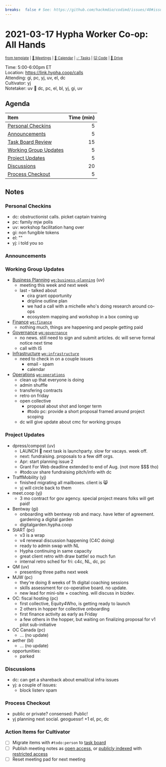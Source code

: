 ```yaml
---
breaks:  false # See: https://github.com/hackmdio/codimd/issues/40#issuecomment-172927690
---
```

# 2021-03-17 Hypha Worker Co-op: All Hands

<sup>[from template][template] | [:notebook: Meetings][meetings] | [:date: Calendar][calendar] | [:white_check_mark: Tasks][tasks] | [:cat: Code][gh] | [:open_file_folder: Drive][drive]</sup>

Time:       5:00-6:00pm ET  
Location:   https://link.hypha.coop/calls  
Attending:  gi, pc, yj, uv, el, dc  
Cultivator: yj  
Notetaker:  uv :raising_hand: dc, pc, el, bl, yj, gi, uv

## Agenda

| Item                                            | Time (min) |
|:------------------------------------------------|-----------:|
| [Personal Checkins](#Personal-Checkins)         |          5 |
| [Announcements](#Announcements)                 |          5 |
| [Task Board Review](#Task-Board-Review)         |         15 |
| [Working Group Updates](#Working-Group-Updates) |          5 |
| [Project Updates](#Project-Updates)             |          5 |
| [Discussions](#Discussions)                     |         20 |
| [Process Checkout](#Process-Checkout)           |          5 |

## Notes

### Personal Checkins

- dc: obstructionist calls. picket captain training
- pc: family mjw polis
- uv: workshop facilitation hang over
- gi: non fungible tokens
- el: ""
- yj: i told you so

### Announcements

### Working Group Updates

- [Business Planning][biz-wg] [`wg:business-planning`][l-biz] (uv)
    - meeting this week and next week
    - last - talked about
        - cira grant opportunity
        - dripline outline plan
        - we had a call with a michelle who's doing research around co-ops
        - ecosystem mapping and workshop in a box coming up
- [Finance][fin-wg] [`wg:finance`][l-fin]
    - nothing much, things are happening and people getting paid
- [Governance][gov-wg] [`wg:governance`][l-gov]
    - no news. still need to sign and submit articles. dc will serve formal notice next time
    - call with IS
- [Infrastructure][inf-wg] [`wg:infrastructure`][l-inf]
    - need to check in on a couple issues
        - email - spam
        - calendar
- [Operations][ops-wg] [`wg:operations`][l-ops]
    - clean up that everyone is doing
    - admin shuffle
    - transfering contracts
    - retro on friday
    - open collective
        - proposal about shot and longer term
        - #todo pc: provide a short proposal framed around project scoping 
    - dc will give update about cmc for working groups

### Project Updates


- dpress/compost (uv) 
    - LAUNCH :tada: next task is launchparty. slow for vacays. week off.
    - next: fundraising. proposals to a few diff orgs.
    - Apr: start planning issue 2
    - Grant For Web deadline extended to end of Aug. (not more $$$ tho)
    - #todo:uv share fundraising pitch/info with dc
- TraffMobility (yj)
    - finished migrating all mailboxes. client is :smile_cat: 
    - yj will circle back to them
- meet.coop (yj)
    - 3 mo contract for gov agency. special project means folks will get paid!
- Bentway (gi)
    - onboarding with bentway rob and macy. have letter of agreement. gardening a digital garden
    - digitalgarden.hypha.coop
- StART (pc)
    - v3 is a wrap
    - v4 renewal discussion happening (C4C doing)
    - ready to admin swap with NL
    - Hypha continuing in same capacity
    - great client retro with draw battle! so much fun
    - internal retro sched for fri: c4c, NL, dc, pc
- QM (uv)
    - presenting three paths next week
- MJW (pc)
    - they're doing 8 weeks of 1h digital coaching sessions
    - skills assessment for co-operative board. no update.
    - new lead for mini-site + coaching. will discuss in bizdev.
- OC: fiscal hosting (pc)
    - first collective, Equity4Who, is getting ready to launch
    - 2 others in hopper for collective onboarding
    - first finance activity as early as Friday
    - a few others in the hopper, but waiting on finalizing proposal for v1 pilot sub-initiative
- OC Canada (pc)
    - ... (no update)
- aether (bl)
    - ... (no update)
- opportunities:
    - parked

### Discussions

- dc: can get a shareback about email/cal infra issues
- yj: a couple of issues:
    - block listerv spam


### Process Checkout

- public or private? consensed: Public!
- yj planning next social. geoguessr! +1 el, pc, dc


### Action Items for Cultivator

- [ ] Migrate items with `#todo:person` to [task board][tasks]
- [ ] Publish meeting notes as [open access][public], or [publicly indexed][index] with [restricted access][private]
- [ ] Reset meeting pad for next meeting

<!-- Links: Important -->
[template]: https://link.hypha.coop/template
[meetings]: https://link.hypha.coop/meetings
[calendar]: https://link.hypha.coop/calendar
[tasks]:    https://link.hypha.coop/tasks
[gh]:       https://link.hypha.coop/gh
[drive]:    https://link.hypha.coop/drive

<!-- Links: Labels -->
[l-pri-hi]: https://github.com/orgs/hyphacoop/projects/2?card_filter_query=label:[priority-★★★]
[l-pri-md]: https://github.com/orgs/hyphacoop/projects/2?card_filter_query=label:[priority-★★☆]
[l-pri-lo]: https://github.com/orgs/hyphacoop/projects/2?card_filter_query=label:[priority-★☆☆]
[l-pri-none]: https://github.com/orgs/hyphacoop/projects/2?card_filter_query=-label:[priority-★☆☆]+-label:[priority-★★☆]+-label:[priority-★★★]
[l-biz]: https://github.com/orgs/hyphacoop/projects/2?card_filter_query=label:"wg:business-planning"
[l-fin]: https://github.com/orgs/hyphacoop/projects/2?card_filter_query=label:"wg:finance"
[l-gov]: https://github.com/orgs/hyphacoop/projects/2?card_filter_query=label:"wg:governance
[l-inf]: https://github.com/orgs/hyphacoop/projects/2?card_filter_query=label:"wg:infrastructure"
[l-ops]: https://github.com/orgs/hyphacoop/projects/2?card_filter_query=label:"wg:operations"
[l-none]: https://github.com/orgs/hyphacoop/projects/2?card_filter_query=-label:wg:operations+-label:wg:infrastructure+-label:wg:finance+-label:wg:governance+-label:wg:business-planning

<!-- Links: Working Groups -->
[biz-wg]: https://link.hypha.coop/biz-wg
[fin-wg]: https://link.hypha.coop/fin-wg
[gov-wg]: https://link.hypha.coop/gov-wg
[inf-wg]: https://link.hypha.coop/inf-wg
[ops-wg]: https://link.hypha.coop/ops-wg

<!-- Links: Archive -->
[public]:   https://github.com/hyphacoop/organizing/new/master?filename=_posts/meeting-notes/2021-MM-DD-all-hands.md
[index]:    https://github.com/hyphacoop/organizing/new/master?filename=_posts/private/meeting-notes/2021-MM-DD-all-hands.md&value=Empty%20file%20for%20public%20indexing%20of%20access-restricted%20file.
[private]:  https://github.com/hyphacoop/organizing-private/new/master?filename=meeting-notes/2021-MM-DD-all-hands.md
